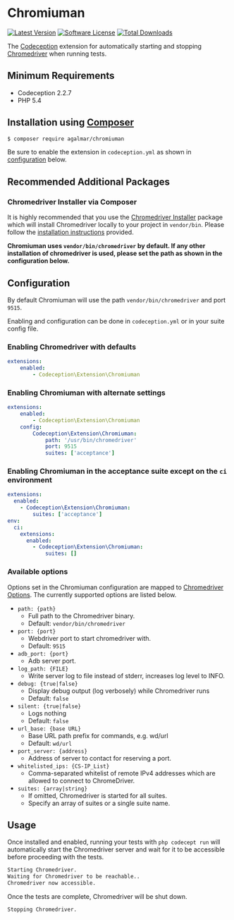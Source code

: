 # Chromiuman

[![Latest Version](https://img.shields.io/packagist/v/agalmar/chromiuman.svg?style=flat-square)](https://packagist.org/packages/agalmar/chromiuman)
[![Software License](https://img.shields.io/badge/license-MIT-brightgreen.svg?style=flat-square)](LICENSE)
[![Total Downloads](https://img.shields.io/packagist/dt/agalmar/chromiuman.svg?style=flat-square)](https://packagist.org/packages/agalmar/chromiuman)


The [Codeception](http://codeception.com/) extension for automatically starting
and stopping [Chromedriver](https://sites.google.com/a/chromium.org/chromedriver/) when running tests.

## Minimum Requirements

- Codeception 2.2.7
- PHP 5.4

## Installation using [Composer](https://getcomposer.org)

```bash
$ composer require agalmar/chromiuman
```

Be sure to enable the extension in `codeception.yml` as shown in
[configuration](#configuration) below.

## Recommended Additional Packages

### Chromedriver Installer via Composer

It is highly recommended that you use the [Chromedriver
Installer](https://github.com/lbaey/chromedriver) package which will
install Chromedriver locally to your project in `vendor/bin`. Please follow the
[installation
instructions](https://github.com/lbaey/chromedriver#chrome-driver-packaged-in-composer)
provided.

**Chromiuman uses `vendor/bin/chromedriver` by default. If any other installation of
chromedriver is used, please set the path as shown in the configuration below.**

## Configuration

By default Chromiuman will use the path `vendor/bin/chromedriver` and port `9515`.

Enabling and configuration can be done in `codeception.yml` or in your suite config file.

### Enabling Chromedriver with defaults

```yaml
extensions:
    enabled:
        - Codeception\Extension\Chromiuman
```

### Enabling Chromiuman with alternate settings

```yaml
extensions:
    enabled:
        - Codeception\Extension\Chromiuman
    config:
        Codeception\Extension\Chromiuman:
            path: '/usr/bin/chromedriver'
            port: 9515
            suites: ['acceptance']
```

### Enabling Chromiuman in the acceptance suite except on the `ci` environment
```yaml
extensions:
  enabled:
    - Codeception\Extension\Chromiuman:
        suites: ['acceptance']
env:
  ci:
    extensions:
      enabled:
        - Codeception\Extension\Chromiuman:
            suites: []
```

### Available options

Options set in the Chromiuman configuration are mapped to [Chromedriver Options](
https://sites.google.com/a/chromium.org/chromedriver/capabilities#TOC-ChromeDriver-server-command-line-arguments).
The currently supported options are listed below.

- `path: {path}`
    - Full path to the Chromedriver binary.
    - Default: `vendor/bin/chromedriver`
- `port: {port}`
    - Webdriver port to start chromedriver with.
    - Default: `9515`
- `adb_port: {port}`
    - Adb server port.
- `log_path: {FILE}`
    - Write server log to file instead of stderr, increases log level to INFO.
- `debug: {true|false}`
    - Display debug output (log verbosely) while Chromedriver runs
    - Default: `false`
- `silent: {true|false}`
    - Logs nothing
    - Default: `false`
- `url_base: {base URL}`
    - Base URL path prefix for commands, e.g. wd/url
    - Default: `wd/url`
- `port_server: {address}`
    - Address of server to contact for reserving a port.
- `whitelisted_ips: {CS-IP_List}`
    - Comma-separated whitelist of remote IPv4 addresses which are allowed to connect to ChromeDriver.
- `suites: {array|string}`
    - If omitted, Chromedriver is started for all suites.
    - Specify an array of suites or a single suite name.

## Usage

Once installed and enabled, running your tests with `php codecept run` will
automatically start the Chromedriver server and wait for it to be accessible before
proceeding with the tests.

```bash
Starting Chromedriver.
Waiting for Chromedriver to be reachable..
Chromedriver now accessible.
```

Once the tests are complete, Chromedriver will be shut down.

```bash
Stopping Chromedriver.
```
